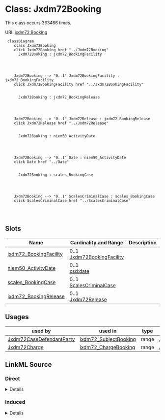 

# Class: Jxdm72Booking




This class occurs 363466 times.


URI: [jxdm72:Booking](http://release.niem.gov/niem/domains/jxdm/7.2/Booking)






```mermaid
 classDiagram
    class Jxdm72Booking
    click Jxdm72Booking href "../Jxdm72Booking"
      Jxdm72Booking : jxdm72_BookingFacility
        
          
    
    
    Jxdm72Booking --> "0..1" Jxdm72BookingFacility : jxdm72_BookingFacility
    click Jxdm72BookingFacility href "../Jxdm72BookingFacility"

        
      Jxdm72Booking : jxdm72_BookingRelease
        
          
    
    
    Jxdm72Booking --> "0..1" Jxdm72Release : jxdm72_BookingRelease
    click Jxdm72Release href "../Jxdm72Release"

        
      Jxdm72Booking : niem50_ActivityDate
        
          
    
    
    Jxdm72Booking --> "0..1" Date : niem50_ActivityDate
    click Date href "../Date"

        
      Jxdm72Booking : scales_BookingCase
        
          
    
    
    Jxdm72Booking --> "0..1" ScalesCriminalCase : scales_BookingCase
    click ScalesCriminalCase href "../ScalesCriminalCase"

        
      
```




<!-- no inheritance hierarchy -->


## Slots

| Name | Cardinality and Range | Description | Inheritance | Occurrences |
| ---  | --- | --- | --- | --- |
| [jxdm72_BookingFacility](../slots/jxdm72_BookingFacility.md) | 0..1 <br/> [Jxdm72BookingFacility](../classes/Jxdm72BookingFacility.md) |  <br/>  | direct | 363466 |
| [niem50_ActivityDate](../slots/niem50_ActivityDate.md) | 0..1 <br/> [xsd:date](http://www.w3.org/2001/XMLSchema#date) |  <br/>  | direct | 419406 |
| [scales_BookingCase](../slots/scales_BookingCase.md) | 0..1 <br/> [ScalesCriminalCase](../classes/ScalesCriminalCase.md) |  <br/>  | direct | 218359 |
| [jxdm72_BookingRelease](../slots/jxdm72_BookingRelease.md) | 0..1 <br/> [Jxdm72Release](../classes/Jxdm72Release.md) |  <br/>  | direct | 347084 |





## Usages

| used by | used in | type | used |
| ---  | --- | --- | --- |
| [Jxdm72CaseDefendantParty](../classes/Jxdm72CaseDefendantParty.md) | [jxdm72_SubjectBooking](../slots/jxdm72_SubjectBooking.md) | range | [Jxdm72Booking](../classes/Jxdm72Booking.md) |
| [Jxdm72Charge](../classes/Jxdm72Charge.md) | [jxdm72_ChargeBooking](../slots/jxdm72_ChargeBooking.md) | range | [Jxdm72Booking](../classes/Jxdm72Booking.md) |











## LinkML Source

<!-- TODO: investigate https://stackoverflow.com/questions/37606292/how-to-create-tabbed-code-blocks-in-mkdocs-or-sphinx -->

### Direct

<details>

```yaml
name: jxdm72_Booking
from_schema: okns:scales-kg
rank: 1000
slots:
- jxdm72_BookingFacility
- niem50_ActivityDate
- scales_BookingCase
- jxdm72_BookingRelease
class_uri: jxdm72:Booking

```
</details>

### Induced

<details>

```yaml
name: jxdm72_Booking
from_schema: okns:scales-kg
rank: 1000
attributes:
  jxdm72_BookingFacility:
    name: jxdm72_BookingFacility
    from_schema: okns:scales-kg
    rank: 1000
    slot_uri: jxdm72:BookingFacility
    alias: jxdm72_BookingFacility
    owner: jxdm72_Booking
    domain_of:
    - jxdm72_Booking
    range: jxdm72_BookingFacility
  niem50_ActivityDate:
    name: niem50_ActivityDate
    from_schema: okns:scales-kg
    rank: 1000
    slot_uri: niem50:ActivityDate
    alias: niem50_ActivityDate
    owner: jxdm72_Booking
    domain_of:
    - jxdm72_Arrest
    - jxdm72_Booking
    - jxdm72_Release
    range: date
  scales_BookingCase:
    name: scales_BookingCase
    from_schema: okns:scales-kg
    rank: 1000
    slot_uri: scales:BookingCase
    alias: scales_BookingCase
    owner: jxdm72_Booking
    domain_of:
    - jxdm72_Booking
    range: scales_CriminalCase
  jxdm72_BookingRelease:
    name: jxdm72_BookingRelease
    from_schema: okns:scales-kg
    rank: 1000
    slot_uri: jxdm72:BookingRelease
    alias: jxdm72_BookingRelease
    owner: jxdm72_Booking
    domain_of:
    - jxdm72_Booking
    range: jxdm72_Release
class_uri: jxdm72:Booking

```
</details>